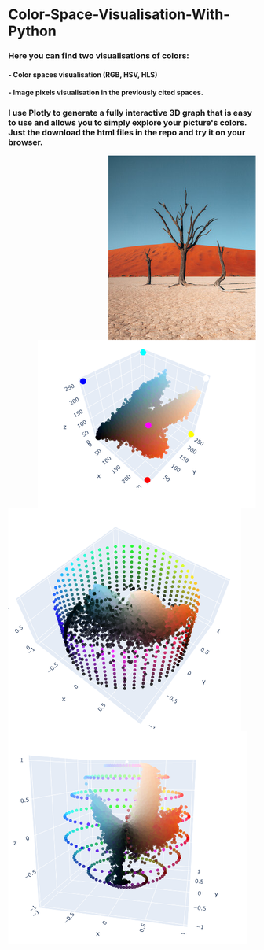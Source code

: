 # Color-Space-Visualisation-With-Python

### Here you can find two visualisations of colors:
#### - Color spaces visualisation (RGB, HSV, HLS)
#### - Image pixels visualisation in the previously cited spaces. 

### I use Plotly to generate a fully interactive 3D graph that is easy to use and allows you to simply explore your picture's colors. Just the download the html files in the repo and try it on your browser.
<img style="float: right;" src="/images/Namibia3.png">
<img style="float: right;" src="/images/rgb_screeanshot.png">
<img style="float: left;" src="/images/hsv_screeanshot.png">
<img style="float: left;" src="/images/hls_screeanshot.png">

